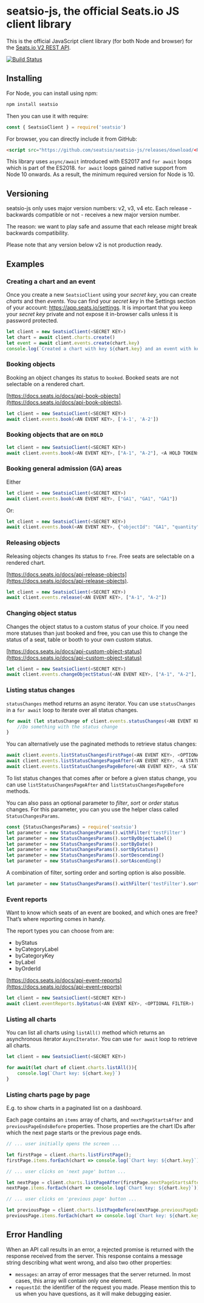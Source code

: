 # seatsio-js, the official Seats.io JS client library
This is the official JavaScript client library (for both Node and browser) for the [Seats.io V2 REST API](https://docs.seats.io/docs/api-overview).

[![Build Status](https://travis-ci.org/seatsio/seatsio-js.svg?branch=master)](https://travis-ci.org/seatsio/seatsio-js)

## Installing
For Node, you can install using npm:

```sh
npm install seatsio
```
Then you can use it with require: 
```js
const { SeatsioClient } = require('seatsio')
```
For browser, you can directly include it from GitHub:

```html
<script src="https://github.com/seatsio/seatsio-js/releases/download/<RELEASE_TAG>/SeatsioClient.js"></script>
```

This library uses `async/await` introduced with ES2017 and `for await` loops which is part of the ES2018. `for await` loops gained native support from Node 10 onwards. As a result, the minimum required version for Node is 10. 

## Versioning

seatsio-js only uses major version numbers: v2, v3, v4 etc. Each release - backwards compatible or not - receives a new major version number.

The reason: we want to play safe and assume that each release _might_ break backwards compatibility.

Please note that any version below v2 is not production ready.

## Examples

### Creating a chart and an event
Once you create a new `SeatsioClient` using your _secret key_, you can create _charts_ and then _events_. You can find your _secret key_ in the Settings section of your account: https://app.seats.io/settings. It is important that you keep your _secret key_ private and not expose it in-browser calls unless it is password protected.

```js
let client = new SeatsioClient(<SECRET KEY>)
let chart = await client.charts.create()
let event = await client.events.create(chart.key)
console.log(`Created a chart with key ${chart.key} and an event with key: ${event.key}`)
```

### Booking objects

Booking an object changes its status to `booked`. Booked seats are not selectable on a rendered chart.

[https://docs.seats.io/docs/api-book-objects](https://docs.seats.io/docs/api-book-objects).

```js
let client = new SeatsioClient(<SECRET KEY>)
await client.events.book(<AN EVENT KEY>, ['A-1', 'A-2'])
```

### Booking objects that are on `HOLD`

```js
let client = new SeatsioClient(<SECRET KEY>)
await client.events.book(<AN EVENT KEY>, ["A-1", "A-2"], <A HOLD TOKEN>)
```

### Booking general admission (GA) areas

Either

```js
let client = new SeatsioClient(<SECRET KEY>)
await client.events.book(<AN EVENT KEY>, ["GA1", "GA1", "GA1"])
```

Or:

```js
let client = new SeatsioClient(<SECRET KEY>)
await client.events.book(<AN EVENT KEY>, {"objectId": "GA1", "quantity" : 3})
```

### Releasing objects

Releasing objects changes its status to `free`. Free seats are selectable on a rendered chart.

[https://docs.seats.io/docs/api-release-objects](https://docs.seats.io/docs/api-release-objects).

```js
let client = new SeatsioClient(<SECRET KEY>)
await client.events.release(<AN EVENT KEY>, ["A-1", "A-2"])
```

### Changing object status

Changes the object status to a custom status of your choice. If you need more statuses than just booked and free, you can use this to change the status of a seat, table or booth to your own custom status.

[https://docs.seats.io/docs/api-custom-object-status](https://docs.seats.io/docs/api-custom-object-status)

```js
let client = new SeatsioClient(<SECRET KEY>)
await client.events.changeObjectStatus(<AN EVENT KEY>, ["A-1", "A-2"], "unavailable")
```
### Listing status changes

`statusChanges` method returns an async iterator. You can use `statusChanges` in a `for await` loop to iterate over all status changes.

```js
for await (let statusChange of client.events.statusChanges(<AN EVENT KEY>)) {
    //Do something with the status change
}
```

You can alternatively use the paginated methods to retrieve status changes:

```js
await client.events.listStatusChangesFirstPage(<AN EVENT KEY>, <OPTIONAL parameters>, <OPTIONAL pageSize>)
await client.events.listStatusChangesPageAfter(<AN EVENT KEY>, <A STATUS CHANGE ID>, <OPTIONAL parameters>, <OPTIONAL pageSize>)
await client.events.listStatusChangesPageBefore(<AN EVENT KEY>, <A STATUS CHANGE ID>, <OPTIONAL parameters>, <OPTIONAL pageSize>)
```

To list status changes that comes after or before a given status change, you can use `listStatusChangesPageAfter` and `listStatusChangesPageBefore` methods.  

You can also pass an optional parameter to _filter_, _sort_ or _order_ status changes. For this parameter, you can you use the helper class called `StatusChangesParams`.  

```js
const {StatusChangesParams} = require('seatsio')
let parameter = new StatusChangesParams().withFilter('testFilter')
let parameter = new StatusChangesParams().sortByObjectLabel()
let parameter = new StatusChangesParams().sortByDate()
let parameter = new StatusChangesParams().sortByStatus()
let parameter = new StatusChangesParams().sortDescending()
let parameter = new StatusChangesParams().sortAscending()
```
A combination of filter, sorting order and sorting option is also possible. 

```js
let parameter = new StatusChangesParams().withFilter('testFilter').sortByStatus().sortAscending()
```

### Event reports

Want to know which seats of an event are booked, and which ones are free? That’s where reporting comes in handy.

The report types you can choose from are:
- byStatus
- byCategoryLabel
- byCategoryKey
- byLabel
- byOrderId

[https://docs.seats.io/docs/api-event-reports](https://docs.seats.io/docs/api-event-reports)

```js
let client = new SeatsioClient(<SECRET KEY>)
await client.eventReports.byStatus(<AN EVENT KEY>, <OPTIONAL FILTER>)
```

### Listing all charts

You can list all charts using `listAll()` method which returns an asynchronous iterator `AsyncIterator`. You can use `for await` loop to retrieve all charts.

```js
let client = new SeatsioClient(<SECRET KEY>)

for await(let chart of client.charts.listAll()){
    console.log(`Chart key: ${chart.key}`)
}
```

### Listing charts page by page

E.g. to show charts in a paginated list on a dashboard.

Each page contains an `items` array of charts, and `nextPageStartsAfter` and `previousPageEndsBefore` properties. Those properties are the chart IDs after which the next page starts or the previous page ends.

```js
// ... user initially opens the screen ...

let firstPage = client.charts.listFirstPage();
firstPage.items.forEach(chart => console.log(`Chart key: ${chart.key}`));
```

```js
// ... user clicks on 'next page' button ...

let nextPage = client.charts.listPageAfter(firstPage.nextPageStartsAfter);
nextPage.items.forEach(chart => console.log(`Chart key: ${chart.key}`));
```

```js
// ... user clicks on 'previous page' button ...

let previousPage = client.charts.listPageBefore(nextPage.previousPageEndsBefore);
previousPage.items.forEach(chart => console.log(`Chart key: ${chart.key}`));
```

## Error Handling
When an API call results in an error, a rejected promise is returned with the response received from the server. This response contains a message string describing what went wrong, and also two other properties:

- `messages`: an array of error messages that the server returned. In most cases, this array will contain only one element.
- `requestId`: the identifier of the request you made. Please mention this to us when you have questions, as it will make debugging easier.
